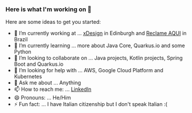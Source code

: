 ### Here is what I'm working on 👋


Here are some ideas to get you started:

- 🔭 I’m currently working at ... [xDesign](https://www.xdesign.com/) in Edinburgh and [Reclame AQUI](https://www.reclameaqui.com.br/) in Brazil
- 🌱 I’m currently learning ... more about Java Core, Quarkus.io and some Python
- 👯 I’m looking to collaborate on ... Java projects, Kotlin projects, Spring Boot and Quarkus.io
- 🤔 I’m looking for help with ... AWS, Google Cloud Platform and Kubernetes
- 💬 Ask me about ... Anything
- 📫 How to reach me: ... [LinkedIn](https://www.linkedin.com/in/samuelcatalano/)
- 😄 Pronouns: ... He/Him
- ⚡ Fun fact: ... I have Italian citizenship but I don't speak Italian :(
